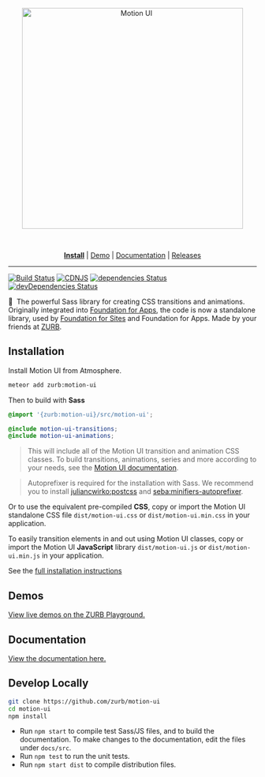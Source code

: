 <p align="center">
  <a href="https://zurb.com/playground/motion-ui">
    <img src="https://user-images.githubusercontent.com/9939075/40385796-108879b6-5e08-11e8-8a12-3bbe7d0bc631.png" alt="Motion UI" width="448px" style="max-width:100%;"/>
  </a>
</p>
 
 


<p align="center">
  <a href="https://github.com/zurb/motion-ui/blob/docs/installation.md"><b>Install</b></a>
  | <a href="https://zurb.com/playground/motion-ui">Demo</a>
  | <a href="https://github.com/zurb/motion-ui/blob/docs">Documentation</a>
  | <a href="https://github.com/zurb/motion-ui/releases">Releases</a>
</p>

---


[![Build Status](https://travis-ci.org/zurb/motion-ui.svg?branch=develop)](https://travis-ci.org/zurb/motion-ui)
[![CDNJS](https://img.shields.io/cdnjs/v/motion-ui.svg)](https://cdnjs.com/libraries/motion-ui/)
[![dependencies Status](https://david-dm.org/zurb/motion-ui/status.svg)](https://david-dm.org/zurb/motion-ui)
[![devDependencies Status](https://david-dm.org/zurb/motion-ui/dev-status.svg)](https://david-dm.org/zurb/motion-ui?type=dev)


💎  The powerful Sass library for creating CSS transitions and animations. Originally integrated into [Foundation for Apps](http://foundation.zurb.com/apps), the code is now a standalone library, used by [Foundation for Sites](http://foundation.zurb.com/sites) and Foundation for Apps. Made by your friends at [ZURB](http://zurb.com).

## Installation

Install Motion UI from Atmosphere.

```sh
meteor add zurb:motion-ui
```

Then to build with **Sass**
```scss
@import '{zurb:motion-ui}/src/motion-ui';

@include motion-ui-transitions;
@include motion-ui-animations;
```

> This will include all of the Motion UI transition and animation CSS classes. To build transitions, animations, series and more according to your needs, see the [Motion UI documentation](https://github.com/zurb/motion-ui/tree/master/docs).

> Autoprefixer is required for the installation with Sass. We recommend you to install [juliancwirko:postcss](https://atmospherejs.com/juliancwirko/postcss) and [seba:minifiers-autoprefixer](https://atmospherejs.com/seba/minifiers-autoprefixer).

Or to use the equivalent pre-compiled **CSS**, copy or import the Motion UI standalone CSS file `dist/motion-ui.css` or `dist/motion-ui.min.css` in your application.

To easily transition elements in and out using Motion UI classes, copy or import the Motion UI **JavaScript** library `dist/motion-ui.js` or `dist/motion-ui.min.js` in your application.

See the [full installation instructions](https://github.com/zurb/motion-ui/tree/master/docs/installation.md)

## Demos

[View live demos on the ZURB Playground.](http://zurb.com/playground/motion-ui)

## Documentation

[View the documentation here.](https://github.com/zurb/motion-ui/tree/master/docs)

## Develop Locally

```sh
git clone https://github.com/zurb/motion-ui
cd motion-ui
npm install
```

- Run `npm start` to compile test Sass/JS files, and to build the documentation.
  To make changes to the documentation, edit the files under `docs/src`.
- Run `npm test` to run the unit tests.
- Run `npm start dist` to compile distribution files.
